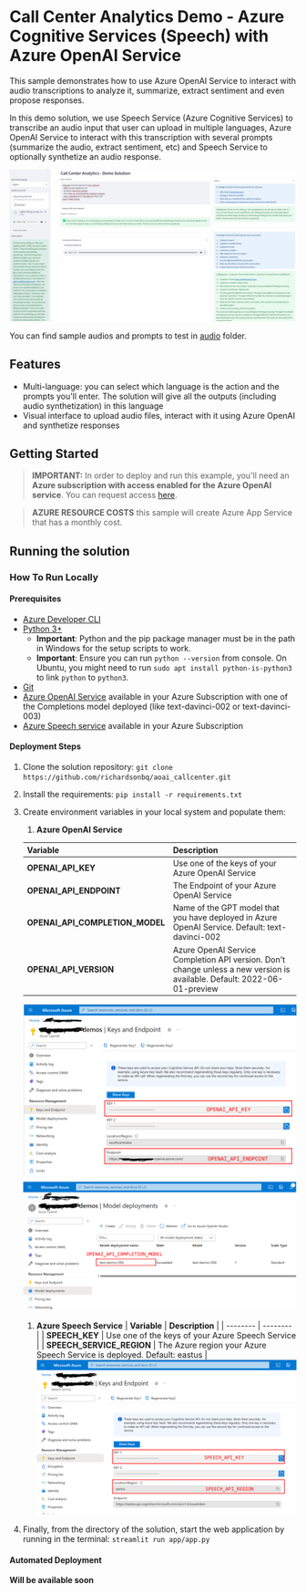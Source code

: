 # Call Center Analytics Demo - Azure Cognitive Services (Speech) with Azure OpenAI Service

This sample demonstrates how to use Azure OpenAI Service to interact with audio transcriptions to analyze it, summarize, extract sentiment and even propose responses.

In this demo solution, we use Speech Service (Azure Cognitive Services) to transcribe an audio input that user can upload in multiple languages, Azure OpenAI Service to interact with this transcription with several prompts (summarize the audio, extract sentiment, etc) and Speech Service to optionally synthetize an audio response.

![Application Interface](docs/appui.png)

You can find sample audios and prompts to test in [audio](https://github.com/richardsonbq/aoai_callcenter/tree/main/audio) folder.

## Features

* Multi-language: you can select which language is the action and the prompts you'll enter. The solution will give all the outputs (including audio synthetization) in this language
* Visual interface to upload audio files, interact with it using Azure OpenAI and synthetize responses

## Getting Started

> **IMPORTANT:** In order to deploy and run this example, you'll need an **Azure subscription with access enabled for the Azure OpenAI service**. You can request access [here](https://aka.ms/oaiapply).

> **AZURE RESOURCE COSTS** this sample will create Azure App Service that has a monthly cost.

## Running the solution

### How To Run Locally
#### Prerequisites
- [Azure Developer CLI](https://aka.ms/azure-dev/install)
- [Python 3+](https://www.python.org/downloads/)
    - **Important**: Python and the pip package manager must be in the path in Windows for the setup scripts to work.
    - **Important**: Ensure you can run `python --version` from console. On Ubuntu, you might need to run `sudo apt install python-is-python3` to link `python` to `python3`.
- [Git](https://git-scm.com/downloads)
- [Azure OpenAI Service](https://learn.microsoft.com/en-us/azure/cognitive-services/openai/how-to/create-resource?pivots=web-portal) available in your Azure Subscription with one of the Completions model deployed (like text-davinci-002 or text-davinci-003)
- [Azure Speech service](https://learn.microsoft.com/en-us/azure/cognitive-services/speech-service/overview) available in your Azure Subscription

#### Deployment Steps
1. Clone the solution repository: `git clone https://github.com/richardsonbq/aoai_callcenter.git`
1. Install the requirements: `pip install -r requirements.txt`
1. Create environment variables in your local system and populate them:
    1. **Azure OpenAI Service**

    | **Variable**  | **Description** |
    | --------  | -------- |
    | **OPENAI_API_KEY**      | Use one of the keys of your Azure OpenAI Service |
    | **OPENAI_API_ENDPOINT**      | The Endpoint of your Azure OpenAI Service |
    | **OPENAI_API_COMPLETION_MODEL**      | Name of the GPT model that you have deployed in Azure OpenAI Service. Default: text-davinci-002 |
    | **OPENAI_API_VERSION**      | Azure OpenAI Service Completion API version. Don't change unless a new version is available. Default: 2022-06-01-preview |
    ![OpenAI](docs/var_openai.png)
    ![OpenAI](docs/var_openaimodel.png)

    
    1. **Azure Speech Service**
    | **Variable**  | **Description** |
    | --------  | -------- |
    | **SPEECH_KEY**      | Use one of the keys of your Azure Speech Service |
    | **SPEECH_SERVICE_REGION**      | The Azure region your Azure Speech Service is deployed. Default: eastus |
    ![Speech](docs/var_speech.png)


1. Finally, from the directory of the solution, start the web application by running in the terminal: `streamlit run app/app.py`

#### Automated Deployment
**Will be available soon**






